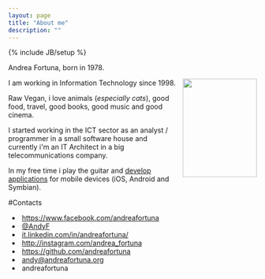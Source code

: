 ```yaml
---
layout: page
title: "About me"
description: ""
---
```

{% include JB/setup %}




Andrea Fortuna, born in 1978.

<a href="http://4.bp.blogspot.com/-Gcum7xipqJI/USoINw-e-kI/AAAAAAAAEaI/PtjVufUBil8/s1600/AndyF2_small.jpg" imageanchor="1" style="clear: right; float: right; margin-bottom: 1em; margin-left: 1em;"><img src="http://4.bp.blogspot.com/-Gcum7xipqJI/USoINw-e-kI/AAAAAAAAEaI/PtjVufUBil8/s200/AndyF2_small.jpg" border="0" height="200" width="150"></a>

I am working in Information Technology since 1998.

Raw Vegan, i love animals (*especially cats*), good food, travel, good books, good music and good cinema.

I started working in the ICT sector as an analyst / programmer in a small software house and currently i'm an IT Architect in a big telecommunications company.

In my free time i play the guitar and [develop applications](portfolio.html) for mobile devices (iOS, Android and Symbian).


#Contacts

<ul>
<li><i class="icon-facebook"></i>&nbsp;<a href="https://www.facebook.com/andreafortuna" target="_blank">https://www.facebook.com/andreafortuna</a></li>
<li><i class="icon-twitter"></i>&nbsp;<a href="https://twitter.com/AndyF" target="_blank">@AndyF</a></li>
<li><i class="icon-linkedin"></i>&nbsp;<a href="http://it.linkedin.com/in/andreafortuna/" target="_blank">it.linkedin.com/in/andreafortuna/</a></li>
<li><i class="icon-instagram"></i>&nbsp;<a href="http://instagram.com/andrea_fortuna" target="_blank">http://instagram.com/andrea_fortuna</a></li>
<li><i class="icon-github"></i>&nbsp;<a href="https://github.com/andreafortuna">https://github.com/andreafortuna</a></li>
<li><i class="icon-envelope"></i>&nbsp;<a href="mailto:andy@andreafortuna.org" target="_blank">andy@andreafortuna.org</a></li>
<li><i class="icon-skype"></i>&nbsp;andreafortuna</li>
</ul>
<div style="clear: both;"></div>

